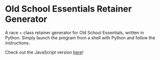 # Old School Essentials Retainer Generator
A race + class retainer generator for Old School Essentials, written in Python. Simply launch the program from a shell with Python and follow the instructions.

Check out the JavaScript version [here](https://github.com/xavigomez/osr-retainer-generator)!
